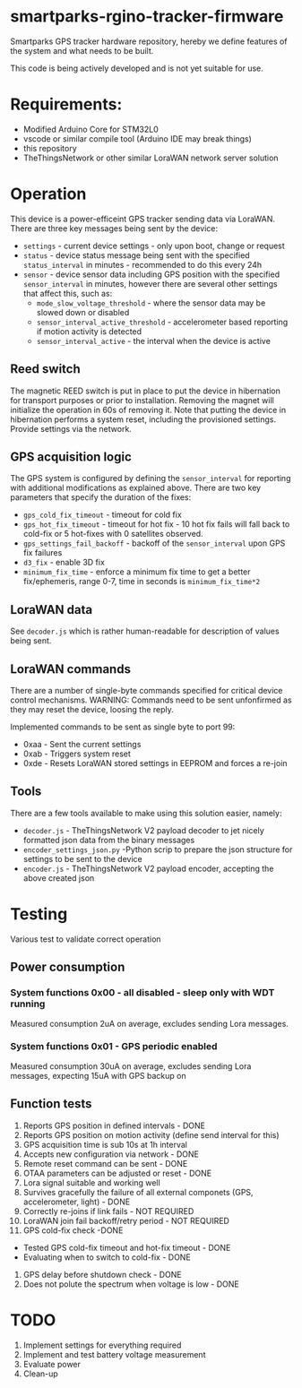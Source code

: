 # smartparks-rgino-tracker-firmware
Smartparks GPS tracker hardware repository, hereby we define features of the system and what needs to be built.

This code is being actively developed and is not yet suitable for use.

# Requirements:
 * Modified Arduino Core for STM32L0
 * vscode or similar compile tool (Arduino IDE may break things)
 * this repository
 * TheThingsNetwork or other similar LoraWAN network server solution

# Operation
This device is a power-efficeint GPS tracker sending data via LoraWAN. There are three key messages being sent by the device:
 * `settings` - current device settings - only upon boot, change or request
 * `status` - device status message being sent with the specified `status_interval` in minutes - recommended to do this every 24h
 * `sensor` - device sensor data including GPS position with the specified `sensor_interval` in minutes, however there are several other settings that affect this, such as:
   * `mode_slow_voltage_threshold` - where the sensor data may be slowed down or disabled
   * `sensor_interval_active_threshold` - accelerometer based reporting if motion activity is detected
   * `sensor_interval_active` - the interval when the device is active

## Reed switch
The magnetic REED switch is put in place to put the device in hibernation for transport purposes or prior to installation. Removing the magnet will initialize the operation in 60s of removing it. Note that putting the device in hibernation performs a system reset, including the provisioned settings. Provide settings via the network.

## GPS acquisition logic
The GPS system is configured by defining the `sensor_interval` for reporting with additional modifications as explained above. There are two key parameters that specify the duration of the fixes:
 * `gps_cold_fix_timeout` - timeout for cold fix
 * `gps_hot_fix_timeout` - timeout for hot fix - 10 hot fix fails will fall back to cold-fix or 5 hot-fixes with 0 satellites observed.
 * `gps_settings_fail_backoff` - backoff of the `sensor_interval` upon GPS fix failures
 * `d3_fix` - enable 3D fix
 * `minimum_fix_time` - enforce a minimum fix time to get a better fix/ephemeris, range 0-7, time in seconds is `minimum_fix_time*2`

## LoraWAN data
See `decoder.js` which is rather human-readable for description of values being sent.

## LoraWAN commands
There are a number of single-byte commands specified for critical device control mechanisms. WARNING: Commands need to be sent unfonfirmed as they may reset the device, loosing the reply.

Implemented commands to be sent as single byte to port 99:
 * 0xaa - Sent the current settings
 * 0xab - Triggers system reset
 * 0xde - Resets LoraWAN stored settings in EEPROM and forces a re-join

## Tools
There are a few tools available to make using this solution easier, namely:
 * `decoder.js` - TheThingsNetwork V2 payload decoder to jet nicely formatted json data from the binary messages
 * `encoder_settings_json.py` -Python scrip to prepare the json structure for settings to be sent to the device
 * `encoder.js` - TheThingsNetwork V2 payload encoder, accepting the above created json

# Testing
Various test to validate correct operation

## Power consumption

### System functions 0x00 - all disabled - sleep only with WDT running
Measured consumption 2uA on average, excludes sending Lora messages.

### System functions 0x01 - GPS periodic enabled
Measured consumption 30uA on average, excludes sending Lora messages, expecting 15uA with GPS backup on

## Function tests
1. Reports GPS position in defined intervals - DONE
1. Reports GPS position on motion activity (define send interval for this)
1. GPS acquisition time is sub 10s at 1h interval
1. Accepts new configuration via network - DONE
1. Remote reset command can be sent - DONE
1. OTAA parameters can be adjusted or reset - DONE
1. Lora signal suitable and working well
1. Survives gracefully the failure of all external componets (GPS, accelerometer, light) - DONE
1. Correctly re-joins if link fails - NOT REQUIRED
1. LoraWAN join fail backoff/retry period - NOT REQUIRED
1. GPS cold-fix check -DONE
 * Tested GPS cold-fix timeout and hot-fix timeout - DONE
 * Evaluating when to switch to cold-fix - DONE
1. GPS delay before shutdown check - DONE
1. Does not polute the spectrum when voltage is low - DONE

# TODO
1. Implement settings for everything required
1. Implement and test battery voltage measurement
1. Evaluate power
1. Clean-up

